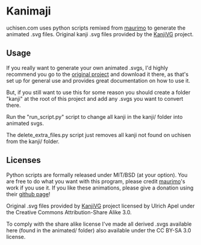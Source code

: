 # Kanimaji #

uchisen.com uses python scripts remixed from [maurimo](https://github.com/maurimo) to generate the animated .svg files. 
Original kanji .svg files provided by the [KanjiVG](http://kanjivg.tagaini.net/) project.


## Usage ##

If you really want to generate your own animated .svgs, I'd highly recommend you go to the [original project](https://github.com/maurimo/kanimaji) and download it there, as that's set up for general use and provides great documentation on how to use it.


But, if you still want to use this for some reason you should create a folder "kanji" at the root of this project and add any .svgs you want to convert there.

Run the "run_script.py" script to change all kanji in the kanji/ folder into animated svgs.

The delete_extra_files.py script just removes all kanji not found on uchisen from the kanji/ folder.


## Licenses ##

Python scripts are formally released under MIT/BSD (at your option).
You are free to do what you want with this program, please credit [maurimo](https://github.com/maurimo)'s work if you use it.
If you like these animations, please give a donation using their [github page](https://github.com/maurimo)!

Original .svg files provided by [KanjiVG](http://kanjivg.tagaini.net/) project licensed by Ulrich Apel under the Creative Commons Attribution-Share Alike 3.0. 

To comply with the share alike license I've made all derived .svgs available here (found in the animated/ folder) also available under the CC BY-SA 3.0 license.

